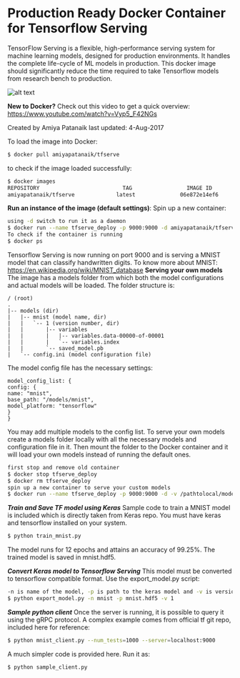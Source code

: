 # Production Ready Docker Container for Tensorflow Serving
TensorFlow Serving is a flexible, high-performance serving system for machine learning models, designed for production environments. It handles the complete life-cycle of ML models in production. This docker image should significantly reduce the time required to take Tensorflow models from research bench to production.

![alt text](https://tensorflow.github.io/serving/images/tf_diagram.svg "Tesorflow Serving Lifecycle")

**New to Docker?** 
Check out this video to get a quick overview: https://www.youtube.com/watch?v=Vyp5_F42NGs 

Created by Amiya Patanaik
last updated: 4-Aug-2017

To load the image into Docker:
```sh
$ docker pull amiyapatanaik/tfserve
```
to check if the image loaded successfully:
```sh
$ docker images
REPOSITORY          				TAG                 IMAGE ID            CREATED             SIZE
amiyapatanaik/tfserve             latest              06e872e14ef6        12 hours ago        5.43GB
```
**Run an instance of the image (default settings)**: 
Spin up a new container:
```sh
using -d switch to run it as a daemon
$ docker run --name tfserve_deploy -p 9000:9000 -d amiyapatanaik/tfserve
To check if the container is running
$ docker ps
```
Tensorflow Serving is now running on port 9000 and is serving a MNIST model that can classify handwritten digits. To know more about MNIST: https://en.wikipedia.org/wiki/MNIST_database
**Serving your own models**
The image has a models folder from which both the model configurations and actual models will be loaded. The folder structure is:
```
/ (root)
.
|-- models (dir)
|   |-- mnist (model name, dir)
|   |   `-- 1 (version number, dir)
|   |       |-- variables 
|   |       |   |-- variables.data-00000-of-00001
|   |       |   `-- variables.index
|   |       `-- saved_model.pb
|   `-- config.ini (model configuration file)
```
The model config file has the necessary settings:
```
model_config_list: {
config: {
name: "mnist",
base_path: "/models/mnist",
model_platform: "tensorflow"
}
}
```
You may add multiple models to the config list.
To serve your own models create a models folder locally with all the necessary models and configuration file in it. Then mount the folder to the Docker container and it will load your own models instead of running the default ones. 
```sh
first stop and remove old container
$ docker stop tfserve_deploy
$ docker rm tfserve_deploy
spin up a new container to serve your custom models
$ docker run --name tfserve_deploy -p 9000:9000 -d -v /pathtolocal/models:/models:ro amiyapatanaik/tfserve
```
***Train and Save TF model using Keras***
Sample code to train a MNIST model is included which is directly taken from Keras repo. You must have keras and tensorflow installed on your system. 
```sh
$ python train_mnist.py
```
The model runs for 12 epochs and attains an accuracy of 99.25%. The trained model is saved in mnist.hdf5. 

***Convert Keras model to Tensorflow Serving***
This model must be converted to tensorflow compatible format. Use the export_model.py script:
```sh
-n is name of the model, -p is path to the keras model and -v is version number
$ python export_model.py -n mnist -p mnist.hdf5 -v 1
```
***Sample python client***
Once the server is running, it is possible to query it using the gRPC protocol. A complex example comes from official tf git repo, included here for reference:
```sh
$ python mnist_client.py --num_tests=1000 --server=localhost:9000
```

A much simpler code is provided here. Run it as:

```sh
$ python sample_client.py
```
